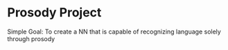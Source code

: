 # Prosody Project

Simple Goal: To create a NN that is capable of recognizing language solely through prosody 
